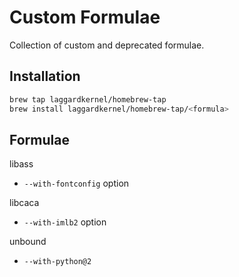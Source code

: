# Custom Formulae
Collection of custom and deprecated formulae.

## Installation

```bash
brew tap laggardkernel/homebrew-tap
brew install laggardkernel/homebrew-tap/<formula>
```

## Formulae
libass
- `--with-fontconfig` option

libcaca
- `--with-imlb2` option

unbound
- `--with-python@2`
